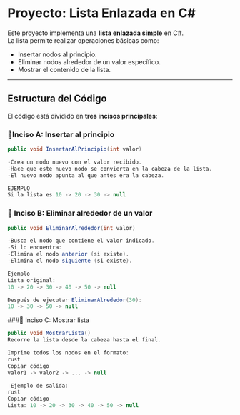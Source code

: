 # Proyecto: Lista Enlazada en C#

Este proyecto implementa una **lista enlazada simple** en C#.  
La lista permite realizar operaciones básicas como:

- Insertar nodos al principio.  
- Eliminar nodos alrededor de un valor específico.  
- Mostrar el contenido de la lista.  

---

##  Estructura del Código

El código está dividido en **tres incisos principales**:

### 🔹Inciso A: Insertar al principio
```csharp
public void InsertarAlPrincipio(int valor)

-Crea un nodo nuevo con el valor recibido.
-Hace que este nuevo nodo se convierta en la cabeza de la lista.
-El nuevo nodo apunta al que antes era la cabeza.

EJEMPLO
Si la lista es 10 -> 20 -> 30 -> null
```
### 🔹 Inciso B: Eliminar alrededor de un valor
```csharp
public void EliminarAlrededor(int valor)

-Busca el nodo que contiene el valor indicado.
-Si lo encuentra:
-Elimina el nodo anterior (si existe).
-Elimina el nodo siguiente (si existe).

Ejemplo
Lista original:
10 -> 20 -> 30 -> 40 -> 50 -> null

Después de ejecutar EliminarAlrededor(30):
10 -> 30 -> 50 -> null
```
###🔹 Inciso C: Mostrar lista
```csharp
public void MostrarLista()
Recorre la lista desde la cabeza hasta el final.

Imprime todos los nodos en el formato:
rust
Copiar código
valor1 -> valor2 -> ... -> null

 Ejemplo de salida:
rust
Copiar código
Lista: 10 -> 20 -> 30 -> 40 -> 50 -> null
